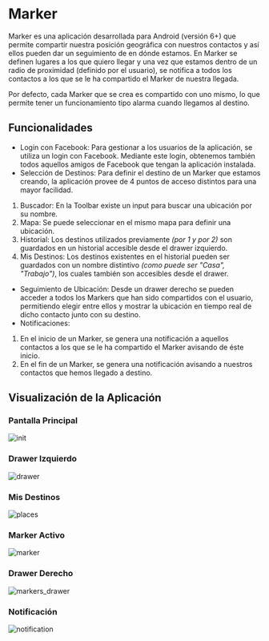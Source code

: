 # Marker

Marker es una aplicación desarrollada para Android (versión 6+) que permite compartir nuestra posición geográfica con nuestros contactos y así ellos pueden dar un seguimiento de en dónde estamos. En Marker se definen lugares a los que quiero llegar y una vez que estamos dentro de un radio de proximidad (definido por el usuario), se notifica a todos los contactos a los que se le ha compartido el Marker de nuestra llegada.

Por defecto, cada Marker que se crea es compartido con uno mismo, lo que permite tener un funcionamiento tipo alarma cuando llegamos al destino.

## Funcionalidades

  * Login con Facebook: Para gestionar a los usuarios de la aplicación, se utiliza un login con Facebook. Mediante este login, obtenemos también todos aquellos amigos de Facebook que tengan la aplicación instalada.
  * Selección de Destinos: Para definir el destino de un Marker que estamos creando, la aplicación provee de 4 puntos de acceso distintos para una mayor facilidad.
  1. Buscador: En la Toolbar existe un input para buscar una ubicación por su nombre.
  2. Mapa: Se puede seleccionar en el mismo mapa para definir una ubicación.
  3. Historial: Los destinos utilizados previamente _(por 1 y por 2)_ son guardados en un historial accesible desde el drawer izquierdo.
  4. Mis Destinos: Los destinos existentes en el historial pueden ser guardados con un nombre distintivo _(como puede ser "Casa", "Trabajo")_, los cuales también son accesibles desde el drawer.
  * Seguimiento de Ubicación: Desde un drawer derecho se pueden acceder a todos los Markers que han sido compartidos con el usuario, permitiendo elegir entre ellos y mostrar la ubicación en tiempo real de dicho contacto junto con su destino.
  * Notificaciones: 
  1. En el inicio de un Marker, se genera una notificación a aquellos contactos a los que se le ha compartido el Marker avisando de éste inicio.
  2. En el fin de un Marker, se genera una notificación avisando a nuestros contactos que hemos llegado a destino.

## Visualización de la Aplicación

### Pantalla Principal

![init](https://scontent-eze1-1.xx.fbcdn.net/v/t34.0-12/23897754_1260126004088098_567859701_n.png?oh=b37faf3b8afa42a7e831d383e89c25e3&oe=5A18D1B0)

### Drawer Izquierdo

![drawer](https://scontent-eze1-1.xx.fbcdn.net/v/t34.0-12/23845452_1260125934088105_96516359_n.png?oh=6a4675858bf4f0654d7ca66b252308a4&oe=5A18D030)

### Mis Destinos

![places](https://scontent-eze1-1.xx.fbcdn.net/v/t34.0-12/23897764_1260125970754768_1120035530_n.png?oh=7975b78763d47026dde910d06eea255f&oe=5A19F3A7)

### Marker Activo

![marker](https://scontent-eze1-1.xx.fbcdn.net/v/t34.0-12/23846296_1260125977421434_2045809508_n.png?oh=793cdc7b6cf139d7fb9b36fb67eb1c38&oe=5A18C02B)

### Drawer Derecho

![markers_drawer](https://scontent-eze1-1.xx.fbcdn.net/v/t34.0-12/23897845_1260126060754759_1527435481_n.png?oh=f1a45558dbd153c0d2b17f1a66a81d0c&oe=5A19086E)

### Notificación

![notification](https://scontent-eze1-1.xx.fbcdn.net/v/t34.0-12/24008455_1260125987421433_1088826753_n.png?oh=48522d5019e19d1ea1ee5ced59a48f93&oe=5A190763)
